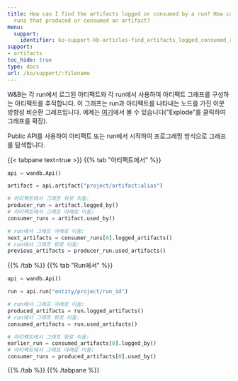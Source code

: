 ```yaml
---
title: How can I find the artifacts logged or consumed by a run? How can I find the
  runs that produced or consumed an artifact?
menu:
  support:
    identifier: ko-support-kb-articles-find_artifacts_logged_consumed_run_find
support:
- artifacts
toc_hide: true
type: docs
url: /ko/support/:filename
---
```


W&B는 각 run에서 로그된 아티팩트와 각 run에서 사용하여 아티팩트 그래프를 구성하는 아티팩트를 추적합니다. 이 그래프는 run과 아티팩트를 나타내는 노드를 가진 이분 방향성 비순환 그래프입니다. 예제는 [여기](https://wandb.ai/shawn/detectron2-11/artifacts/dataset/furniture-small-val/06d5ddd4deeb2a6ebdd5/graph)에서 볼 수 있습니다("Explode"를 클릭하여 그래프를 확장).

Public API를 사용하여 아티팩트 또는 run에서 시작하여 프로그래밍 방식으로 그래프를 탐색합니다.

{{< tabpane text=true >}}
{{% tab "아티팩트에서" %}}

```python
api = wandb.Api()

artifact = api.artifact("project/artifact:alias")

# 아티팩트에서 그래프 위로 이동:
producer_run = artifact.logged_by()
# 아티팩트에서 그래프 아래로 이동:
consumer_runs = artifact.used_by()

# run에서 그래프 아래로 이동:
next_artifacts = consumer_runs[0].logged_artifacts()
# run에서 그래프 위로 이동:
previous_artifacts = producer_run.used_artifacts()
```

{{% /tab %}}
{{% tab "Run에서" %}}

```python
api = wandb.Api()

run = api.run("entity/project/run_id")

# run에서 그래프 아래로 이동:
produced_artifacts = run.logged_artifacts()
# run에서 그래프 위로 이동:
consumed_artifacts = run.used_artifacts()

# 아티팩트에서 그래프 위로 이동:
earlier_run = consumed_artifacts[0].logged_by()
# 아티팩트에서 그래프 아래로 이동:
consumer_runs = produced_artifacts[0].used_by()
```

{{% /tab %}}
{{% /tabpane %}}
